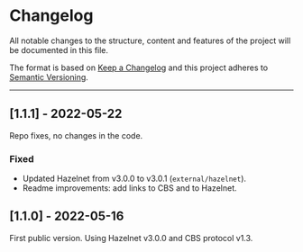 Changelog
===============================================================================

All notable changes to the structure, content and features of the
project will be documented in this file.

The format is based on [Keep a Changelog](https://keepachangelog.com/en/1.0.0/)
and this project adheres to
[Semantic Versioning](https://semver.org/spec/v2.0.0.html).

*******************************************************************************

[1.1.1] - 2022-05-22
----------------------------------------

Repo fixes, no changes in the code.

### Fixed

- Updated Hazelnet from v3.0.0 to v3.0.1 (`external/hazelnet`).
- Readme improvements: add links to CBS and to Hazelnet.

[1.1.0] - 2022-05-16
----------------------------------------

First public version. Using Hazelnet v3.0.0 and CBS protocol v1.3.
